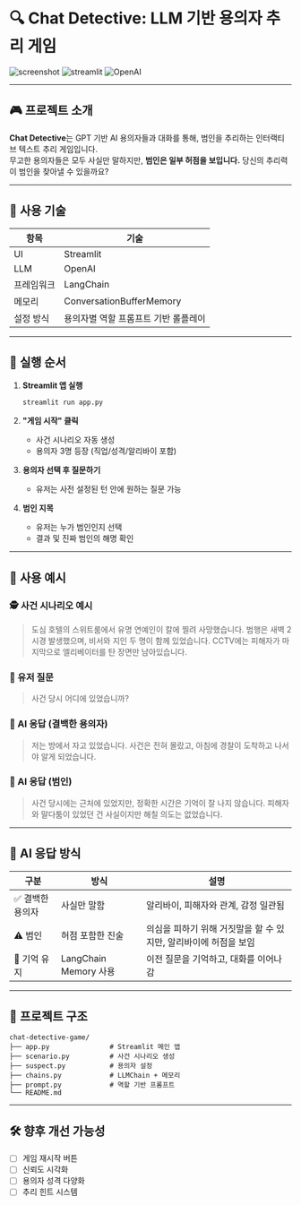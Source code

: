 # 🔍 Chat Detective: LLM 기반 용의자 추리 게임

![screenshot](https://img.shields.io/badge/Built%20with-LangChain-blue?style=flat-square)
![streamlit](https://img.shields.io/badge/Frontend-Streamlit-orange?style=flat-square)
![OpenAI](https://img.shields.io/badge/LLM-OpenAI-green?style=flat-square)

---

## 🎮 프로젝트 소개

**Chat Detective**는 GPT 기반 AI 용의자들과 대화를 통해, 범인을 추리하는 인터랙티브 텍스트 추리 게임입니다.  
무고한 용의자들은 모두 사실만 말하지만, **범인은 일부 허점을 보입니다.** 당신의 추리력이 범인을 찾아낼 수 있을까요?

---

## 🧠 사용 기술

| 항목 | 기술 |
|------|------|
| UI | Streamlit |
| LLM | OpenAI |
| 프레임워크 | LangChain |
| 메모리 | ConversationBufferMemory |
| 설정 방식 | 용의자별 역할 프롬프트 기반 롤플레이 |

---

## 🧭 실행 순서

1. **Streamlit 앱 실행**
   ```bash
   streamlit run app.py
   ```

2. **"게임 시작" 클릭**
   - 사건 시나리오 자동 생성
   - 용의자 3명 등장 (직업/성격/알리바이 포함)

3. **용의자 선택 후 질문하기**
   - 유저는 사전 설정된 턴 안에 원하는 질문 가능

4. **범인 지목**
   - 유저는 누가 범인인지 선택
   - 결과 및 진짜 범인의 해명 확인

---

## 🧪 사용 예시

### 🕵️ 사건 시나리오 예시
> 도심 호텔의 스위트룸에서 유명 연예인이 칼에 찔려 사망했습니다. 범행은 새벽 2시경 발생했으며, 비서와 지인 두 명이 함께 있었습니다. CCTV에는 피해자가 마지막으로 엘리베이터를 탄 장면만 남아있습니다.

### 💬 유저 질문
> 사건 당시 어디에 있었습니까?

### 🤖 AI 응답 (결백한 용의자)
> 저는 방에서 자고 있었습니다. 사건은 전혀 몰랐고, 아침에 경찰이 도착하고 나서야 알게 되었습니다.

### 🤖 AI 응답 (범인)
> 사건 당시에는 근처에 있었지만, 정확한 시간은 기억이 잘 나지 않습니다. 피해자와 말다툼이 있었던 건 사실이지만 해칠 의도는 없었습니다.

---

## 🧠 AI 응답 방식

| 구분 | 방식 | 설명 |
|------|------|------|
| ✅ 결백한 용의자 | 사실만 말함 | 알리바이, 피해자와 관계, 감정 일관됨 |
| ⚠️ 범인 | 허점 포함한 진술 | 의심을 피하기 위해 거짓말을 할 수 있지만, 알리바이에 허점을 보임 |
| 🧠 기억 유지 | LangChain Memory 사용 | 이전 질문을 기억하고, 대화를 이어나감 |

---

## 📁 프로젝트 구조

```
chat-detective-game/
├── app.py               # Streamlit 메인 앱
├── scenario.py          # 사건 시나리오 생성
├── suspect.py           # 용의자 설정
├── chains.py            # LLMChain + 메모리
├── prompt.py            # 역할 기반 프롬프트
└── README.md
```

---


## 🛠 향후 개선 가능성

- [ ] 게임 재시작 버튼
- [ ] 신뢰도 시각화
- [ ] 용의자 성격 다양화
- [ ] 추리 힌트 시스템
